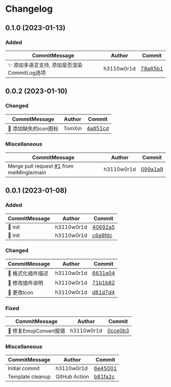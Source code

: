 # Changelog

<a name="0.1.0"></a>
## 0.1.0 (2023-01-13)

### Added

| CommitMessage | Author | Commit |
|---------------|--------|--------|
| ✨ 添加多语言支持, 添加是否渲染CommitLog选项 | h3110w0r1d | [78a65b1](https://github.com/h3110w0r1d-y/gitmoji-plus-intellij-plugin/commit/78a65b171966d0e07c2489336f5d7369b434c514) |


<a name="0.0.2"></a>
## 0.0.2 (2023-01-10)

### Changed

| CommitMessage | Author | Commit |
|---------------|--------|--------|
| 🔧 添加缺失的icon图标 | TomXin | [4a851cd](https://github.com/h3110w0r1d-y/gitmoji-plus-intellij-plugin/commit/4a851cd6a3897befb86eefb6139ea4f5eff412c2) |

### Miscellaneous

| CommitMessage | Author | Commit |
|---------------|--------|--------|
|  Merge pull request [#1](https://github.com/h3110w0r1d-y/gitmoji-plus-intellij-plugin/issues/1) from meiMingle/main | h3110w0r1d | [099a1a9](https://github.com/h3110w0r1d-y/gitmoji-plus-intellij-plugin/commit/099a1a958816bfe6529628d5dab51b5891203a15) |


<a name="0.0.1"></a>
## 0.0.1 (2023-01-08)

### Added

| CommitMessage | Author | Commit |
|---------------|--------|--------|
| 🎉 init | h3110w0r1d | [40692a5](https://github.com/h3110w0r1d-y/gitmoji-plus-intellij-plugin/commit/40692a520f46499a78ed315970d80d2b651c9b0d) |
| 🎉 init | h3110w0r1d | [c6a9fdc](https://github.com/h3110w0r1d-y/gitmoji-plus-intellij-plugin/commit/c6a9fdc31b5bedfdb1e79c1813ac2554cc8fd653) |

### Changed

| CommitMessage | Author | Commit |
|---------------|--------|--------|
| 🎨 格式化插件描述 | h3110w0r1d | [6631e04](https://github.com/h3110w0r1d-y/gitmoji-plus-intellij-plugin/commit/6631e049f46ebb19f60c6d9883b632ca011658c4) |
| 📝 修改插件说明 | h3110w0r1d | [71b1b82](https://github.com/h3110w0r1d-y/gitmoji-plus-intellij-plugin/commit/71b1b82260a9cfde2524149fd63dfc0b790d8428) |
| 💄 更改Icon | h3110w0r1d | [d81d7d4](https://github.com/h3110w0r1d-y/gitmoji-plus-intellij-plugin/commit/d81d7d45a9fdbb5a66bd7d6b1d5f02a5b0254b95) |

### Fixed

| CommitMessage | Author | Commit |
|---------------|--------|--------|
| 🐛 修复EmojiConvert报错 | h3110w0r1d | [0cce0b3](https://github.com/h3110w0r1d-y/gitmoji-plus-intellij-plugin/commit/0cce0b381ad43dc43f8da7fbe4372d7faaa78671) |

### Miscellaneous

| CommitMessage | Author | Commit |
|---------------|--------|--------|
|  Initial commit | h3110w0r1d | [6e45001](https://github.com/h3110w0r1d-y/gitmoji-plus-intellij-plugin/commit/6e4500180826212802e3bb0ad88cd86963a00fdd) |
|  Template cleanup | GitHub Action | [b81fa2c](https://github.com/h3110w0r1d-y/gitmoji-plus-intellij-plugin/commit/b81fa2c3bffd4bf62c4d11e92faf14e8d16ab9bb) |


